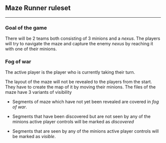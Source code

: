 ## Maze Runner ruleset

---

### Goal of the game

There will be $2$ teams both consisting of $3$ minions and a _nexus_. The players will try to navigate the maze and capture the enemy _nexus_ by reaching it with one of their minions.

### Fog of war

The active player is the player who is currently taking their turn.

The layout of the maze will not be revealed to the players from the start. They have to create the map of it by moving their minions. The files of the maze have $3$ variants of visibility 

* Segments of maze which have not yet been revealed are covered in _fog of war_.

* Segments that have been discovered but are not seen by any of the minions active player controls will be marked as _discovered_

* Segments that are seen by any of the minions active player controls will be marked as _visible_.